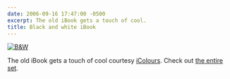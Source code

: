 ```yaml
---
date: 2006-09-16 17:47:00 -0500
excerpt: The old iBook gets a touch of cool.
title: Black and white iBook
---
```


[![B&W](http://static.flickr.com/87/244840470_6b1969f7cc_m.jpg)](http://flickr.com/photos/jgarber/244840470/)

The old iBook gets a touch of cool courtesy [iColours](http://www.icolours.ca/). Check out [the entire set](http://flickr.com/photos/jgarber/sets/72157594286801708/).